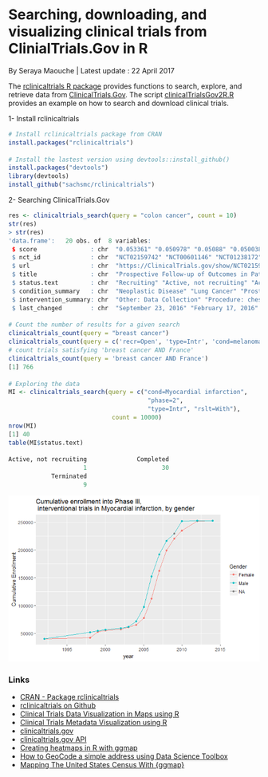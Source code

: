 
# Searching, downloading, and visualizing clinical trials from ClinialTrials.Gov in R
By Seraya Maouche |
Latest update : 22 April 2017

The [rclinicaltrials R package](https://cran.r-project.org/web/packages/rclinicaltrials/index.html) provides functions to search, explore, and retrieve data from [ClinicalTrials.Gov](https://clinicaltrials.gov/).
The script [clinicalTrialsGov2R.R](https://github.com/serayamaouche/ClinicalTrials/blob/master/clinicalTrialsGov2R.R) provides an example on how to search and download clinical trials.


1- Install rclinicaltrials
```R
# Install rclinicaltrials package from CRAN
install.packages("rclinicaltrials")

# Install the lastest version using devtools::install_github()
install.packages("devtools")
library(devtools)
install_github("sachsmc/rclinicaltrials")
```

2- Searching ClinicalTrials.Gov
```R
res <- clinicaltrials_search(query = "colon cancer", count = 10)
str(res)
> str(res)
'data.frame':	20 obs. of  8 variables:
 $ score               : chr  "0.053361" "0.050978" "0.05088" "0.050038" ...
 $ nct_id              : chr  "NCT02159742" "NCT00601146" "NCT01238172" "NCT01141842" ...
 $ url                 : chr  "https://ClinicalTrials.gov/show/NCT02159742" "https://ClinicalTrials.gov/show/NCT00601146" "https://ClinicalTrials.gov/show/NCT01238172" "https://ClinicalTrials.gov/show/NCT01141842" ...
 $ title               : chr  "Prospective Follow-up of Outcomes in Patients Receiving Photodynamic Therapy for Neoplastic Diseases" "Low-Dose Chest Computed Tomography Screening for Lung Cancer in Survivors of Hodgkin's Disease" "Diet in Altering Disease Progression in Patients With Prostate Cancer on Active Surveillance" "Early Detection of Lung Tumors by Sniffer Dogs - Evaluation of Sensitivity and Specificity" ...
 $ status.text         : chr  "Recruiting" "Active, not recruiting" "Active, not recruiting" "Completed" ...
 $ condition_summary   : chr  "Neoplastic Disease" "Lung Cancer" "Prostate Cancer" "Lung Cancer; Chronic Obstructive Airway Disease" ...
 $ intervention_summary: chr  "Other: Data Collection" "Procedure: chest computed tomography scan" "Other: dietary education and counseling; Other: prostate cancer foundation booklet" "Procedure: exhalation analysis of breath sample; Procedure: exhalation analysis of breath sample; Procedure: exhalation analysi"| __truncated__ ...
 $ last_changed        : chr  "September 23, 2016" "February 17, 2016" "July 1, 2016" "May 6, 2013" ...

# Count the number of results for a given search
clinicaltrials_count(query = "breast cancer")
clinicaltrials_count(query = c('recr=Open', 'type=Intr', 'cond=melanoma'))
# count trials satisfying 'breast cancer AND France'
clinicaltrials_count(query = 'breast cancer AND France')
[1] 766

# Exploring the data
MI <- clinicaltrials_search(query = c("cond=Myocardial infarction", 
                                       "phase=2", 
                                       "type=Intr", "rslt=With"), 
                             count = 10000)
nrow(MI)
[1] 40
table(MI$status.text)

Active, not recruiting              Completed 
                     1                     30 
            Terminated 
                     9 
```



<p align="center">
  <img src="https://github.com/serayamaouche/ClinicalTrials/blob/master/clinicalTrialsMI.png" width=""/>
</p>


### Links

* [CRAN - Package rclinicaltrials](https://cran.r-project.org/web/packages/rclinicaltrials/index.html)
* [rclinicaltrials on Github](https://github.com/sachsmc/rclinicaltrials)
* [Clinical Trials Data Visualization in Maps using R](http://rstudio-pubs-static.s3.amazonaws.com/209130_403f02103baa43aa8b5caa25daa4db57.html)
* [Clinical Trials Metadata Visualization using R](https://www.linkedin.com/pulse/clinical-trials-data-visualization-using-r-jose-i-rey)
* [clinicaltrials.gov](https://clinicaltrials.gov/)
* [clinicaltrials.gov API](https://clinicaltrials.gov/ct2/info/linking)
* [Creating heatmaps in R with ggmap](http://www.geo.ut.ee/aasa/LOOM02331/heatmap_in_R.html)
* [How to GeoCode a simple address using Data Science Toolbox](http://stackoverflow.com/questions/22887833/r-how-to-geocode-a-simple-address-using-data-science-toolbox)
* [Mapping The United States Census With {ggmap}](http://amunategui.github.io/ggmap-example/)
    





